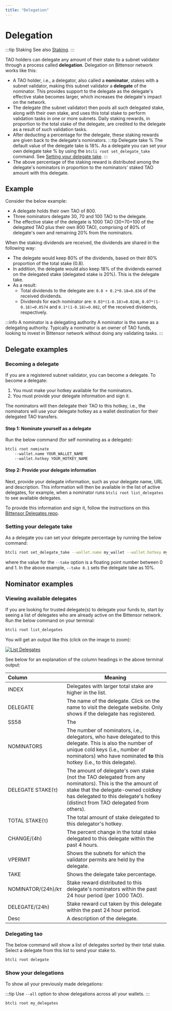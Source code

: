 ```yaml
---
title: "Delegation"
---
```


# Delegation

:::tip Staking
See also [Staking](../subnets/register-validate-mine.md#staking).
:::

TAO holders can delegate any amount of their stake to a subnet validator through a process called **delegation**. Delegation on Bittensor network works like this:

- A TAO holder, i.e., a delegator, also called a **nominator**, stakes with a subnet validator, making this subnet validator a **delegate** of the nominator. This provides support to the delegate as the delegate's effective stake becomes larger, which increases the delegate's impact on the network.
- The delegate (the subnet validator) then pools all such delegated stake, along with their own stake, and uses this total stake to perform validation tasks in one or more subnets. Daily staking rewards, in proportion to the total stake of the delegate, are credited to the delegate as a result of such validation tasks.
- After deducting a percentage for the delegate, these staking rewards are given back to the delegate's nominators. 
:::tip Delegate take %
The default value of the delegate take is 18%. As a delegate you can set your own delegate take % by using the `btcli root set_delegate_take` command. See [Setting your delegate take](#setting-your-delegate-take).
:::
- The above percentage of the staking reward is distributed among the delegate's nominators in proportion to the nominators' staked TAO amount with this delegate.

## Example
Consider the below example:
- A delegate holds their own TAO of 800.
- Three nominators delegate 30, 70 and 100 TAO to the delegate.
- The effective stake of the delegate is 1000 TAO (30+70+100 of the delegated TAO plus their own 800 TAO), comprising of 80% of delegate's own and remaining 20% from the nominators.

When the staking dividends are received, the dividends are shared in the following way:
- The delegate would keep 80% of the dividends, based on their 80% proportion of the total stake (0.8).
- In addition, the delegate would also keep 18% of the dividends earned on the delegated stake (delegated stake is 20%). This is the delegate take.
- As a result:
  - Total dividends to the delegate are: `0.8 + 0.2*0.18=0.836` of the received dividends.
  - Dividends for each nominator are: `0.03*(1-0.18)=0.0246`, `0.07*(1-0.18)=0.0574` and  `0.1*(1-0.18)=0.082`, of the received dividends, respectively.

:::info A nominator is a delegating authority
A nominator is the same as a delegating authority. Typically a nominator is an owner of TAO funds, looking to invest in Bittensor network without doing any validating tasks.
:::

## Delegate examples

### Becoming a delegate

If you are a registered subnet validator, you can become a delegate. To become a delegate:
1. You must make your hotkey available for the nominators. 
2. You must provide your delegate information and sign it.

The nominators will then delegate their TAO to this hotkey, i.e., the nominators will use your delegate hotkey as a wallet destination for their delegated TAO transfers.

#### Step 1: Nominate yourself as a delegate

Run the below command (for self nominating as a delegate):

```bash
btcli root nominate
    --wallet.name YOUR_WALLET_NAME
    --wallet.hotkey YOUR_HOTKEY_NAME
```

#### Step 2: Provide your delegate information 

Next, provide your delegate information, such as your delegate name, URL and description. This information will then be available in the list of active delegates, for example, when a nominator runs `btcli root list_delegates` to see available delegates. 

To provide this information and sign it, follow the instructions on this [Bittensor Delegates repo](https://github.com/opentensor/bittensor-delegates#2023-03-23---first-version).

### Setting your delegate take

As a delegate you can set your delegate percentage by running the below command:

```bash
btcli root set_delegate_take --wallet.name my_wallet --wallet.hotkey my_hotkey --take 0.1
```
where the value for the `--take` option is a floating point number between 0 and 1. In the above example, `--take 0.1` sets the delegate take as 10%.

## Nominator examples

### Viewing available delegates 

If you are looking for trusted delegate(s) to delegate your funds to, start by seeing a list of delegates who are already active on the Bittensor network. Run the below command on your terminal:  

```bash
btcli root list_delegates
```

You will get an output like this (click on the image to zoom):

[![List Delegates](/img/docs/list_delegates_screenshot.png 'Output of List Delegates')](/img/docs/list_delegates_screenshot.png)

See below for an explanation of the column headings in the above terminal output:

| Column | Meaning                                                 |
| :------ | ------------------------------------------------------------|
| INDEX   | Delegates with larger total stake are higher in the list. |
| DELEGATE | The name of the delegate. Click on the name to visit the delegate website. Only shows if the delegate has registered. |
| SS58    | The                       |
| NOMINATORS    | The number of nominators, i.e., delegators, who have delegated to this delegate. This is also the number of unique cold keys (i.e., number of nominators) who have nominated **to** this hotkey (i.e., to this delegate).                       |
| DELEGATE STAKE(τ)    | The amount of delegate's own stake (not the TAO delegated from any nominators). This is the the amount of stake that the delegate-owned coldkey has delegated to this delegate's hotkey (distinct from TAO delegated from others).                       |
| TOTAL STAKE(τ)    | The total amount of stake delegated to this delegator's hotkey.                       |
| CHANGE/(4h)     | The percent change in the total stake delegated to this delegate within the past 4 hours.                       |                   |
| VPERMIT    | Shows the subnets for which the validator permits are held by the delegate. 
| TAKE    | Shows the delegate take percentage.                      |
| NOMINATOR/(24h)/kτ    | Stake reward distributed to this delegate's nominators within the past 24 hour period (per 1000 TAO). |
| DELEGATE/(24h)    | Stake reward cut taken by this delegate within the past 24 hour period.                        |
| Desc    | A description of the delegate.                     |

### Delegating tao

The below command will show a list of delegates sorted by their total stake. Select a delegate from this list to send your stake to.
```bash 
btcli root delegate
```

### Show your delegations 

To show all your previously made delegations:

:::tip
Use `--all` option to show delegations across all your wallets.
:::

```bash
btcli root my_delegates
```


